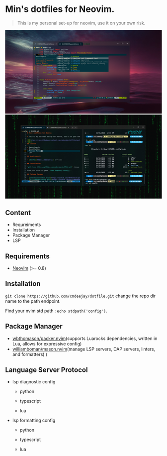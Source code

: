 # Min's dotfiles for Neovim.

> This is my personal set-up for neovim, use it on your own risk.

![](https://github.com/cmdeejay/dotfile/blob/master/media/neovim1.png)
![](https://github.com/cmdeejay/dotfile/blob/master/media/neovim2.png)

## Content

- Requreiments
- Installation
- Package Manager
- LSP

## Requirements

- [Neovim](https://neovim.io/) (>= 0.8)

## Installation

`git clone https://github.com/cmdeejay/dotfile.git` change the repo dir name to the path endpoint.

Find your nvim std path `:echo stdpath('config')`.

## Package Manager

- [wbthomason/packer.nvim](https://github.com/wbthomason/packer.nvim)(supports Luarocks dependencies, written in Lua, allows for expressive config)
- [williamboman/mason.nvim](https://github.com/williamboman/mason.nvim)(manage LSP servers, DAP servers, linters, and formatters) )

## Language Server Protocol

- lsp diagnostic config

  - python

  - typescript

  - lua

- lsp formatting config

  - python

  - typescript

  - lua
